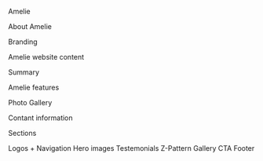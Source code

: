 Amelie

About Amelie

Branding

Amelie website content

Summary

Amelie features

Photo Gallery

Contant information

Sections

Logos + Navigation
Hero images
Testemonials
Z-Pattern
Gallery
CTA
Footer
